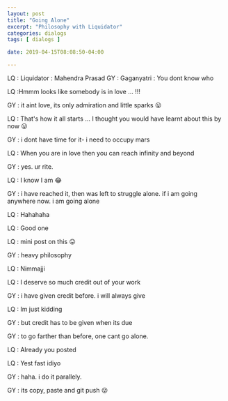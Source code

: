 ```yaml
---
layout: post
title: "Going Alone"
excerpt: "Philosophy with Liquidator"
categories: dialogs
tags: [ dialogs ]

date: 2019-04-15T08:08:50-04:00

---
```

LQ : Liquidator : Mahendra Prasad
GY : Gaganyatri : You dont know who


LQ :Hmmm looks like somebody is in love ... !!!

GY : it aint love, its only admiration and little sparks 😛

LQ : That's how it all starts ... I thought you would have learnt about this by now 😛

GY : i dont have time for it- i need to occupy mars

LQ : When you are in love then you can reach infinity and beyond

GY : yes. ur rite.

LQ : I know I am 😂

GY : i have reached it, then was left to struggle alone. if i am going anywhere now. i am going alone

LQ : Hahahaha

LQ : Good one

LQ : mini post on this 😛

GY : heavy philosophy

LQ : Nimmajji

LQ : I deserve so much credit out of your work

GY : i have given credit before. i will always give

LQ : Im just kidding

GY : but credit has to be given when its due

GY : to go farther than before, one cant go alone.

LQ : Already you posted

LQ : Yest fast idiyo

GY : haha. i do it parallely.

GY : its copy, paste and git push 😛
